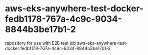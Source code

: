 # aws-eks-anywhere-test-docker-fedb1178-767a-4c9c-9034-8844b3be17b1-2
repository for use with E2E test job aws-eks-anywhere-test-docker:fedb1178-767a-4c9c-9034-8844b3be17b1-2
